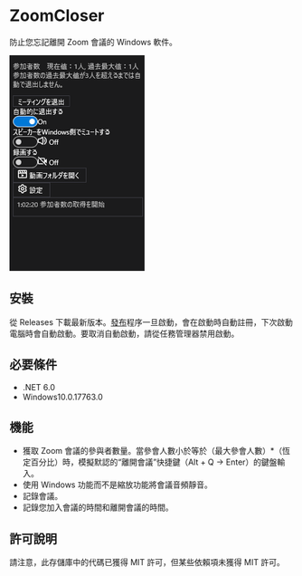 # ZoomCloser

防止您忘記離開 Zoom 會議的 Windows 軟件。

![Sample](https://github.com/34j/ZoomCloser/blob/master/Example.png)

## 安裝

從 Releases 下載最新版本。[發布](https://github.com/34j/ZoomCloser/releases)程序一旦啟動，會在啟動時自動註冊，下次啟動電腦時會自動啟動。要取消自動啟動，請從任務管理器禁用啟動。

## 必要條件

-   .NET 6.0
-   Windows10.0.17763.0

## 機能

-   獲取 Zoom 會議的參與者數量。當參會人數小於等於（最大參會人數）\*（恆定百分比）時，模擬默認的“離開會議”快捷鍵（Alt + Q → Enter）的鍵盤輸入。
-   使用 Windows 功能而不是縮放功能將會議音頻靜音。
-   記錄會議。
-   記錄您加入會議的時間和離開會議的時間。

## 許可說明

請注意，此存儲庫中的代碼已獲得 MIT 許可，但某些依賴項未獲得 MIT 許可。
